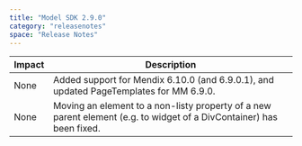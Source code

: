 ```yaml
---
title: "Model SDK 2.9.0"
category: "releasenotes"
space: "Release Notes"
---
```

| Impact | Description |
| --- | --- |
| None | Added support for Mendix 6.10.0 (and 6.9.0.1), and updated PageTemplates for MM 6.9.0. |
| None | Moving an element to a non-listy property of a new parent element (e.g. to widget of a DivContainer) has been fixed. |
